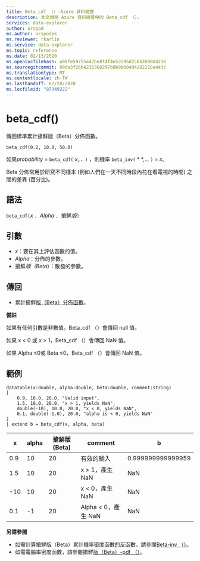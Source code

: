 ```yaml
---
title: Beta_cdf （）-Azure 資料總管
description: 本文說明 Azure 資料總管中的 Beta_cdf （）。
services: data-explorer
author: orspod
ms.author: orspodek
ms.reviewer: rkarlin
ms.service: data-explorer
ms.topic: reference
ms.date: 02/13/2020
ms.openlocfilehash: a98fe59755e47be8f4f4e53595d25bb260004236
ms.sourcegitcommit: 09da3f26b4235368297b8b9b604d4282228a443c
ms.translationtype: MT
ms.contentlocale: zh-TW
ms.lasthandoff: 07/28/2020
ms.locfileid: "87349222"
---
```

# <a name="beta_cdf"></a>beta_cdf()

傳回標準累計搶鮮版（Beta）分佈函數。

```kusto
beta_cdf(0.2, 10.0, 50.0)
```

如果*probability*  =  `beta_cdf(` *x*,... `)` ，則機率 `beta_inv(` * *,... `)`  = *x*。

Beta 分佈常用於研究不同樣本 (例如人們在一天不同時段內花在看電視的時間) 之間的差異 (百分比)。

## <a name="syntax"></a>語法

`beta_cdf(`*x* `, `*Alpha* `, `搶鮮*版*`)`

## <a name="arguments"></a>引數

* *x*：要在其上評估函數的值。
* *Alpha*：分佈的參數。
* 搶鮮*版（Beta*）：散發的參數。

## <a name="returns"></a>傳回

* 累計搶鮮[版（Beta）分佈函數](https://en.wikipedia.org/wiki/Beta_distribution#Cumulative_distribution_function)。

**備註**

如果有任何引數是非數值，Beta_cdf （）會傳回 null 值。

如果 x < 0 或 x > 1，Beta_cdf （）會傳回 NaN 值。

如果 Alpha ≤0或 Beta ≤0，Beta_cdf （）會傳回 NaN 值。

## <a name="examples"></a>範例

<!-- csl: https://help.kusto.windows.net/Samples -->
```kusto
datatable(x:double, alpha:double, beta:double, comment:string)
[
    0.9, 10.0, 20.0, "Valid input",
    1.5, 10.0, 20.0, "x > 1, yields NaN",
    double(-10), 10.0, 20.0, "x < 0, yields NaN",
    0.1, double(-1.0), 20.0, "alpha is < 0, yields NaN"
]
| extend b = beta_cdf(x, alpha, beta)
```

|x|alpha|搶鮮版 (Beta)|comment|b|
|---|---|---|---|---|
|0.9|10|20|有效的輸入|0.999999999999959|
|1.5|10|20|x > 1，產生 NaN|NaN|
|-10|10|20|x < 0，產生 NaN|NaN|
|0.1|-1|20|Alpha < 0，產生 NaN|NaN|


**另請參閱**


* 如需計算搶鮮版（Beta）累計機率密度函數的反函數，請參閱[Beta-inv （）](./beta-invfunction.md)。
* 如需電腦率密度函數，請參閱搶鮮[版（Beta）-pdf （）](./beta-pdffunction.md)。